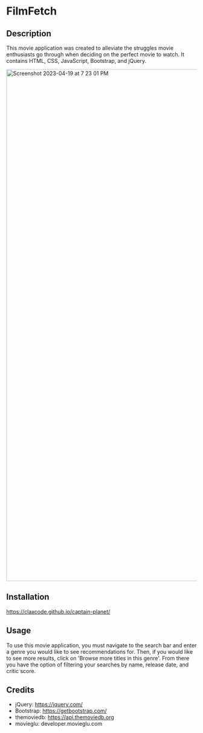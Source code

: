 # FilmFetch

## Description

This movie application was created to alleviate the struggles movie enthusiasts go through when deciding on the perfect movie to watch. It contains HTML, CSS, JavaScript, Bootstrap, and jQuery. 

<img width="1353" alt="Screenshot 2023-04-19 at 7 23 01 PM" src="https://user-images.githubusercontent.com/128011155/233220303-5a8a55b5-973a-437f-90d1-cdb1c71110d7.png">

## Installation

https://claxcode.github.io/captain-planet/


## Usage

To use this movie application, you must navigate to the search bar and enter a genre you would like to see recommendations for. Then, if you would like to see more results, click on 'Browse more titles in this genre'. From there you have the option of filtering your searches by name, release date, and critic score. 

## Credits

- jQuery: https://jquery.com/
- Bootstrap: https://getbootstrap.com/
- themoviedb: https://api.themoviedb.org
- movieglu: developer.movieglu.com
